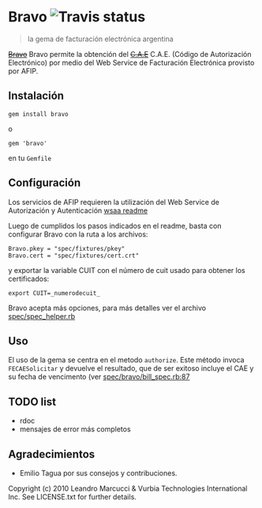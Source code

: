 # Bravo ![Travis status](https://travis-ci.org/leanucci/bravo.png)

> la gema de facturaci&oacute;n electr&oacute;nica argentina

[~~Bravo~~](http://images.coveralia.com/audio/b/Bravo-Desierto_Sin_Amor-Frontal.jpg) Bravo permite la obtenci&oacute;n del [~~C.A.E~~](http://www.muevamueva.com/masmusica/latina/cae/images/fotos.5.gif) C.A.E. (C&oacute;digo de Autorizaci&oacute;n Electr&oacute;nico) por medio del Web Service de Facturaci&oacute;n Electr&oacute;nica provisto por AFIP.

## Instalaci&oacute;n

	gem install bravo

o

	gem 'bravo'


en tu `Gemfile`


## Configuraci&oacute;n

Los servicios de AFIP requieren la utilizaci&oacute;n del Web Service de Autorizaci&oacute;n y Autenticaci&oacute;n [wsaa readme](http://www.afip.gov.ar/ws/WSAA/README.txt)

Luego de cumplidos los pasos indicados en el readme, basta con configurar Bravo con la ruta a los archivos:

	Bravo.pkey = "spec/fixtures/pkey"
 	Bravo.cert = "spec/fixtures/cert.crt"


y exportar la variable CUIT con el n&uacute;mero de cuit usado para obtener los certificados:

	export CUIT=_numerodecuit_

Bravo acepta m&aacute;s opciones, para m&aacute;s detalles ver el archivo [spec/spec_helper.rb](https://github.com/vurbia/Bravo/blob/master/spec/spec_helper.rb)

## Uso

El uso de la gema se centra en el metodo `authorize`. Este m&eacute;todo invoca `FECAESolicitar` y devuelve el resultado, que de ser exitoso incluye el CAE y su fecha de vencimento (ver [spec/bravo/bill_spec.rb:87](https://github.com/vurbia/Bravo/blob/master/spec/bravo/bill_spec.rb#L87)


## TODO list

* rdoc
* mensajes de error m&aacute;s completos


## Agradecimientos

* Emilio Tagua por sus consejos y contribuciones.

Copyright (c) 2010 Leandro Marcucci  & Vurbia Technologies International Inc. See LICENSE.txt for further details.
